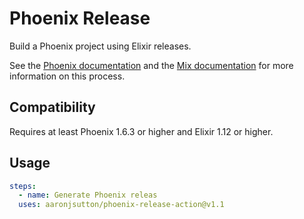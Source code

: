 # Phoenix Release

Build a Phoenix project using Elixir releases.

See the [Phoenix documentation](https://hexdocs.pm/phoenix/releases.html) and the [Mix documentation](https://hexdocs.pm/mix/Mix.Tasks.Release.html) for more information on this process.

## Compatibility

Requires at least Phoenix 1.6.3 or higher and Elixir 1.12 or higher.

## Usage

```yaml
steps:
  - name: Generate Phoenix releas
  uses: aaronjsutton/phoenix-release-action@v1.1
```
